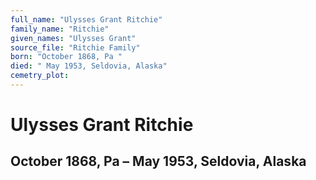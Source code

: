 ```yaml
---
full_name: "Ulysses Grant Ritchie"
family_name: "Ritchie"
given_names: "Ulysses Grant"
source_file: "Ritchie Family"
born: "October 1868, Pa "
died: " May 1953, Seldovia, Alaska"
cemetry_plot: 
---
```

# Ulysses Grant Ritchie

## October 1868, Pa – May 1953, Seldovia, Alaska

